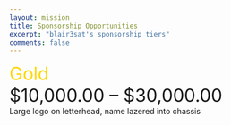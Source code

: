```yaml
---
layout: mission
title: Sponsorship Opportunities
excerpt: "blair3sat's sponsorship tiers"
comments: false
---
```



<div style="font-size:24pt;color:gold;">Gold</div><div style="font-size:24pt;"> $10,000.00 – $30,000.00</div>
Large logo on letterhead, name lazered into chassis
